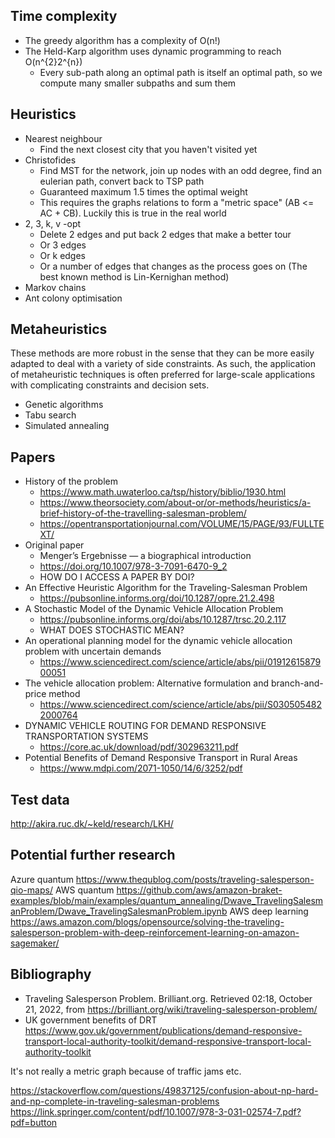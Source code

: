 ## Time complexity
- The greedy algorithm has a complexity of O(n!)
- The Held-Karp algorithm uses dynamic programming to reach O(n^{2}2^{n})
  - Every sub-path along an optimal path is itself an optimal path, so we compute many smaller subpaths and sum them

## Heuristics
- Nearest neighbour
  - Find the next closest city that you haven't visited yet
- Christofides
  - Find MST for the network, join up nodes with an odd degree, find an eulerian path, convert back to TSP path
  - Guaranteed maximum 1.5 times the optimal weight
  - This requires the graphs relations to form a "metric space" (AB <= AC + CB). Luckily this is true in the real world
- 2, 3, k, v -opt
  - Delete 2 edges and put back 2 edges that make a better tour
  - Or 3 edges
  - Or k edges
  - Or a number of edges that changes as the process goes on (The best known method is Lin-Kernighan method)
- Markov chains
- Ant colony optimisation

## Metaheuristics
These methods are more robust in the sense that they can be more easily adapted to deal with a variety of side constraints. As such, the application of metaheuristic techniques is often preferred for large-scale applications with complicating constraints and decision sets.
- Genetic algorithms
- Tabu search
- Simulated annealing

## Papers
- History of the problem
  - https://www.math.uwaterloo.ca/tsp/history/biblio/1930.html
  - https://www.theorsociety.com/about-or/or-methods/heuristics/a-brief-history-of-the-travelling-salesman-problem/
  - https://opentransportationjournal.com/VOLUME/15/PAGE/93/FULLTEXT/
- Original paper
  - Menger’s Ergebnisse — a biographical introduction
  - https://doi.org/10.1007/978-3-7091-6470-9_2
  - HOW DO I ACCESS A PAPER BY DOI?
- An Effective Heuristic Algorithm for the Traveling-Salesman Problem
  - https://pubsonline.informs.org/doi/10.1287/opre.21.2.498
- A Stochastic Model of the Dynamic Vehicle Allocation Problem
  - https://pubsonline.informs.org/doi/abs/10.1287/trsc.20.2.117
  - WHAT DOES STOCHASTIC MEAN?
- An operational planning model for the dynamic vehicle allocation problem with uncertain demands
  - https://www.sciencedirect.com/science/article/abs/pii/0191261587900051
- The vehicle allocation problem: Alternative formulation and branch-and-price method
  - https://www.sciencedirect.com/science/article/abs/pii/S0305054822000764
- DYNAMIC VEHICLE ROUTING FOR DEMAND RESPONSIVE TRANSPORTATION SYSTEMS
  - https://core.ac.uk/download/pdf/302963211.pdf
- Potential Benefits of Demand Responsive Transport in Rural Areas
  - https://www.mdpi.com/2071-1050/14/6/3252/pdf

## Test data
http://akira.ruc.dk/~keld/research/LKH/

## Potential further research
Azure quantum https://www.thequblog.com/posts/traveling-salesperson-qio-maps/
AWS quantum https://github.com/aws/amazon-braket-examples/blob/main/examples/quantum_annealing/Dwave_TravelingSalesmanProblem/Dwave_TravelingSalesmanProblem.ipynb
AWS deep learning https://aws.amazon.com/blogs/opensource/solving-the-traveling-salesperson-problem-with-deep-reinforcement-learning-on-amazon-sagemaker/

## Bibliography
- Traveling Salesperson Problem. Brilliant.org. Retrieved 02:18, October 21, 2022, from https://brilliant.org/wiki/traveling-salesperson-problem/
- UK government benefits of DRT https://www.gov.uk/government/publications/demand-responsive-transport-local-authority-toolkit/demand-responsive-transport-local-authority-toolkit


It's not really a metric graph because of traffic jams etc.


https://stackoverflow.com/questions/49837125/confusion-about-np-hard-and-np-complete-in-traveling-salesman-problems
https://link.springer.com/content/pdf/10.1007/978-3-031-02574-7.pdf?pdf=button
